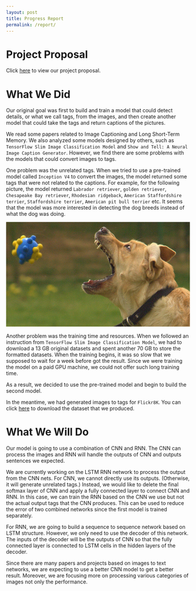 ```yaml
---
layout: post
title: Progress Report
permalink: /report/
---
```


# Project Proposal

Click [here](../proposal/) to view our project proposal.

# What We Did

Our original goal was first to build and train a model that could detect details, or what we call tags, from the images, and then create another model that could take the tags and return captions of the pictures. 

We read some papers related to Image Captioning and Long Short-Term Memory. We also analyzed some models designed by others, such as `TensorFlow Slim Image Classification Model` and `Show and Tell: A Neural Image Caption Generator`. However, we find there are some problems with the models that could convert images to tags. 

One problem was the unrelated tags. When we tried to use a pre-trained model called `Inception V4` to convert the images, the model returned some tags that were not related to the captions. For example, for the following picture, the model returned `Labrador retriever`, `golden retriever`, `Chesapeake Bay retriever`, `Rhodesian ridgeback`, `American Staffordshire terrier`, `Staffordshire terrier`, `American pit bull terrier` etc. It seems that the model was more interested in detecting the dog breeds instead of what the dog was doing.

![dog](../assets/example.jpg)

Another problem was the training time and resources. When we followed an instruction from `TensorFlow Slim Image Classification Model`, we had to download a 13 GB original datasets and spent another 70 GB to store the formatted datasets. When the training begins, it was so slow that we supposed to wait for a week before got the result. Since we were training the model on a paid GPU machine, we could not offer such long training time.

As a result, we decided to use the pre-trained model and begin to build the second model. 

In the meantime, we had generated images to tags for `Flickr8K`. You can click [here]() to download the dataset that we produced. 

# What We Will Do

Our model is going to use a combination of CNN and RNN. The CNN can process the images and RNN will handle the outputs of CNN and outputs sentences we expected.

We are currently working on the LSTM RNN network to process the output from the CNN nets. For CNN, we cannot directly use its outputs. (Otherwise, it will generate unrelated tags.) Instead, we would like to delete the final softmax layer of CNN and apply a fully connected layer to connect CNN and RNN. In this case, we can train the RNN based on the CNN we use but not the actual output tags that the CNN produces. This can be used to reduce the error of two combined networks since the first model is trained separately.

For RNN, we are going to build a sequence to sequence network based on LSTM structure. However, we only need to use the decoder of this network. The inputs of the decoder will be the outputs of CNN so that the fully connected layer is connected to LSTM cells in the hidden layers of the decoder.

Since there are many papers and projects based on images to text networks, we are expecting to use a better CNN model to get a better result. Moreover, we are focusing more on processing various categories of images not only the performance.

